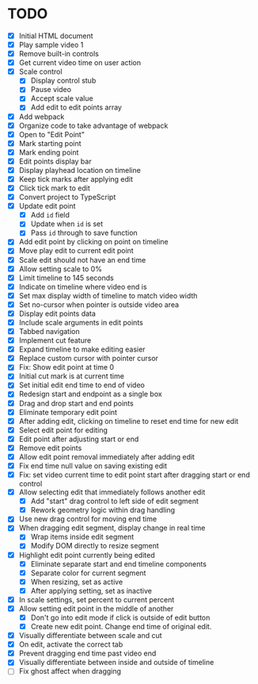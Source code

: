 # TODO

- [x] Initial HTML document
- [x] Play sample video 1
- [x] Remove built-in controls
- [x] Get current video time on user action
- [x] Scale control
  - [x] Display control stub
  - [x] Pause video
  - [x] Accept scale value
  - [x] Add edit to edit points array
- [x] Add webpack
- [x] Organize code to take advantage of webpack
- [x] Open to "Edit Point"
- [x] Mark starting point
- [x] Mark ending point
- [x] Edit points display bar
- [x] Display playhead location on timeline
- [x] Keep tick marks after applying edit
- [x] Click tick mark to edit
- [x] Convert project to TypeScript
- [x] Update edit point
  - [x] Add `id` field
  - [x] Update when `id` is set
  - [x] Pass `id` through to save function
- [x] Add edit point by clicking on point on timeline
- [x] Move play edit to current edit point
- [x] Scale edit should not have an end time
- [x] Allow setting scale to 0%
- [x] Limit timeline to 145 seconds
- [x] Indicate on timeline where video end is
- [x] Set max display width of timeline to match video width
- [x] Set no-cursor when pointer is outside video area
- [x] Display edit points data
- [x] Include scale arguments in edit points
- [x] Tabbed navigation
- [x] Implement cut feature
- [x] Expand timeline to make editing easier
- [x] Replace custom cursor with pointer cursor
- [x] Fix: Show edit point at time 0
- [x] Initial cut mark is at current time
- [x] Set initial edit end time to end of video
- [x] Redesign start and endpoint as a single box
- [x] Drag and drop start and end points
- [x] Eliminate temporary edit point
- [x] After adding edit, clicking on timeline to reset end time for new edit
- [x] Select edit point for editing
- [x] Edit point after adjusting start or end
- [x] Remove edit points
- [x] Allow edit point removal immediately after adding edit
- [x] Fix end time null value on saving existing edit
- [x] Fix: set video current time to edit point start after dragging start or end control
- [x] Allow selecting edit that immediately follows another edit
  - [x] Add "start" drag control to left side of edit segment
  - [x] Rework geometry logic within drag handling
- [x] Use new drag control for moving end time
- [x] When dragging edit segment, display change in real time
  - [x] Wrap items inside edit segment
  - [x] Modify DOM directly to resize segment
- [x] Highlight edit point currently being edited
  - [x] Eliminate separate start and end timeline components
  - [x] Separate color for current segment
  - [x] When resizing, set as active
  - [x] After applying setting, set as inactive
- [x] In scale settings, set percent to current percent
- [x] Allow setting edit point in the middle of another
  - [x] Don't go into edit mode if click is outside of edit button
  - [x] Create new edit point. Change end time of original edit.
- [x] Visually differentiate between scale and cut
- [x] On edit, activate the correct tab
- [x] Prevent dragging end time past video end
- [x] Visually differentiate between inside and outside of timeline
- [ ] Fix ghost affect when dragging
